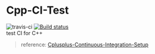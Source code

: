# Cpp-CI-Test
![travis-ci](https://travis-ci.org/Melonpi/Cpp-CI-Test.svg?branch=master) [![Build status](https://ci.appveyor.com/api/projects/status/kweo0po942n169ku?svg=true)](https://ci.appveyor.com/project/Melonpi/cpp-ci-test)<br>
test CI for C++
> reference: [Cplusplus-Continuous-Integration-Setup](https://www.codeproject.com/Articles/1084565/Cplusplus-Continuous-Integration-Setup)
